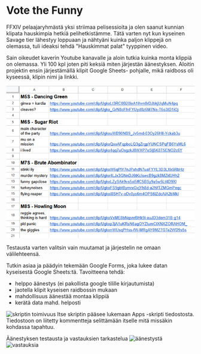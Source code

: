 # Vote the Funny

FFXIV pelaajaryhmästä yksi striimaa pelisessioita ja olen saanut kunnian klipata hauskimpia hetkiä pelihetkistämme. Tätä varten nyt kun kyseinen Savage tier lähestyy loppuaan ja nähtyäni kuinka paljon klippejä on olemassa, tuli ideaksi tehdä "Hauskimmat palat" tyyppinen video.

Sain oikeudet kaverin Youtube kanavalle ja aloin tutkia kuinka monta klippiä on olemassa. Yli 100 kpl joten piti keksiä miten järjestän äänestyksen. Aloitin projektin ensin järjestämällä klipit Google Sheets- pohjalle, mikä raidboss oli kyseessä, klipin nimi ja linkki.

![funny clips data](images/lR6lPME.png)

Testausta varten valitsin vain muutamat ja järjestelin ne omaan välilehteensä.

Tutkin asiaa ja päädyin tekemään Google Forms, joka lukee datan kyseisestä Google Sheets:tä. Tavoitteena tehdä: 
- helppo äänestys (ei pakollista google tilille kirjautumista)
- jaotella klipit kyseisen raidbossin mukaan
- mahdollisuus äänestää montaa klippiä
- kerätä data mahd. helposti

![skriptin toimivuus](images/port-1.gif)
Itse skriptin pääsee lukemaan Apps -skripti tiedostosta. Tiedostoon on liitetty kommentteja selittämään itselle mitä missäkin kohdassa tapahtuu.

Äänestyksen testausta ja vastauksien tarkastelua
![äänestystä](images/port-2.gif)
![vastauksia](images/port-3.gif)